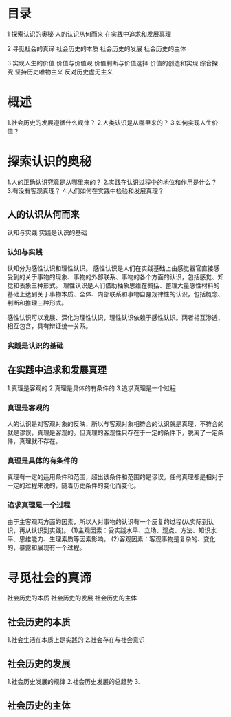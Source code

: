   # 目录
1 探索认识的奥秘
  人的认识从何而来
  在实践中追求和发展真理

2 寻觅社会的真谛
  社会历史的本质
  社会历史的发展
  社会历史的主体

3 实现人生的价值
  价值与价值观
  价值判断与价值选择
  价值的创造和实现
  综合探究 坚持历史唯物主义 反对历史虚无主义


# 概述
1.社会历史的发展遵循什么规律？
2.人类认识是从哪里来的？
3.如何实现人生价值？

# 探索认识的奥秘
1.人的正确认识究竟是从哪里来的？
2.实践在认识过程中的地位和作用是什么？
3.有没有客观真理？
4.人们如何在实践中检验和发展真理？

## 人的认识从何而来
认知与实践
实践是认识的基础

### 认知与实践
认知分为感性认识和理性认识。
感性认识是人们在实践基础上由感觉器官直接感受到的关于事物的现象、事物的外部联系、事物的各个方面的认识，包括感觉、知觉和表象三种形式。
理性认识是人们借助抽象思维在概括、整理大量感性材料的基础上达到关于事物本质、全体、内部联系和事物自身规律性的认识，包括概念、判断和推理三种形式。

感性认识可以发展、深化为理性认识，理性认识依赖于感性认识。两者相互渗透、相互包含，具有辩证统一关系。


### 实践是认识的基础


## 在实践中追求和发展真理
1.真理是客观的
2.真理是具体的有条件的
3.追求真理是一个过程

### 真理是客观的
人的认识是对客观对象的反映，所以与客观对象相符合的认识就是真理，不符合的就是谬误，真理是客观的。但真理的客观性只存在于一定的条件下，脱离了一定条件，真理就不存在。

### 真理是具体的有条件的
真理有一定的适用条件和范围，超出该条件和范围的是谬误。任何真理都是相对于一定的过程来说的，随着历史条件的变化而变化。

### 追求真理是一个过程
  由于主客观两方面的因素，所以人对事物的认识有一个反复的过程(从实际到认识，再从认识到实践)。
  (1)主观因素：受实践水平、立场、观点、方法、知识水平、思维能力、生理素质等因素影响。
  (2)客观因素：客观事物是复杂的、变化的，暴露和展现有一个过程。



# 寻觅社会的真谛
  社会历史的本质
  社会历史的发展
  社会历史的主体

## 社会历史的本质
1.社会生活在本质上是实践的
2.社会存在与社会意识

## 社会历史的发展
1.社会历史发展的规律
2.社会历史发展的总趋势
3.
## 社会历史的主体
